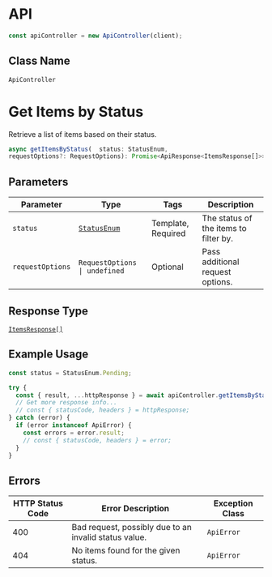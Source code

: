 # API

```ts
const apiController = new ApiController(client);
```

## Class Name

`ApiController`


# Get Items by Status

Retrieve a list of items based on their status.

```ts
async getItemsByStatus(  status: StatusEnum,
requestOptions?: RequestOptions): Promise<ApiResponse<ItemsResponse[]>>
```

## Parameters

| Parameter | Type | Tags | Description |
|  --- | --- | --- | --- |
| `status` | [`StatusEnum`](../../doc/models/status-enum.md) | Template, Required | The status of the items to filter by. |
| `requestOptions` | `RequestOptions \| undefined` | Optional | Pass additional request options. |

## Response Type

[`ItemsResponse[]`](../../doc/models/items-response.md)

## Example Usage

```ts
const status = StatusEnum.Pending;

try {
  const { result, ...httpResponse } = await apiController.getItemsByStatus(status);
  // Get more response info...
  // const { statusCode, headers } = httpResponse;
} catch (error) {
  if (error instanceof ApiError) {
    const errors = error.result;
    // const { statusCode, headers } = error;
  }
}
```

## Errors

| HTTP Status Code | Error Description | Exception Class |
|  --- | --- | --- |
| 400 | Bad request, possibly due to an invalid status value. | `ApiError` |
| 404 | No items found for the given status. | `ApiError` |

